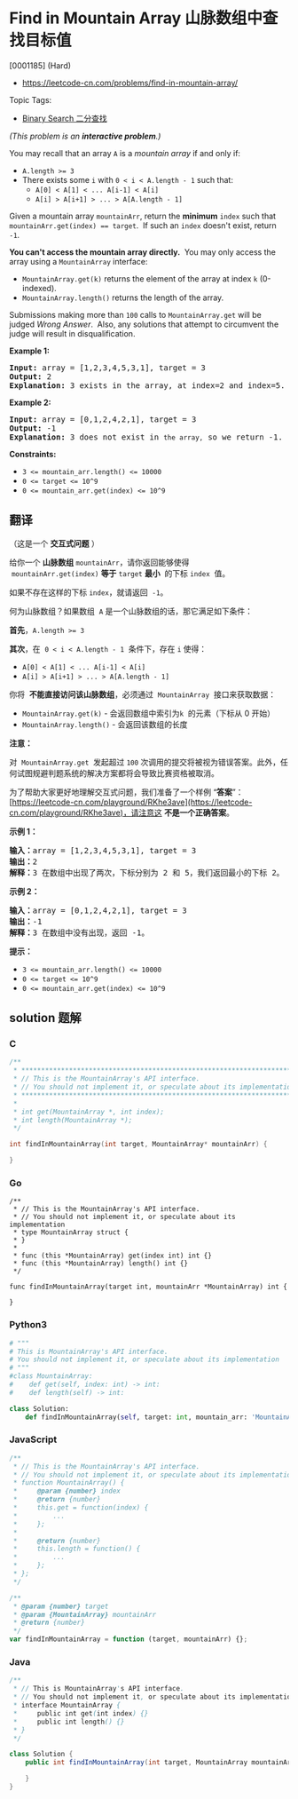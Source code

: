 # Find in Mountain Array 山脉数组中查找目标值

[0001185] (Hard)

- https://leetcode-cn.com/problems/find-in-mountain-array/

Topic Tags:

- [Binary Search 二分查找](https://leetcode-cn.com/tag/binary-search/)

_(This problem is an **interactive problem**.)_

You may recall that an array `A` is a _mountain array_ if and only if:

- `A.length >= 3`
- There exists some `i` with `0 < i < A.length - 1` such that:
  - `A[0] < A[1] < ... A[i-1] < A[i]`
  - `A[i] > A[i+1] > ... > A[A.length - 1]`

Given a mountain array `mountainArr`, return the **minimum** `index` such that `mountainArr.get(index) == target`.  If such an `index` doesn't exist, return `-1`.

**You can't access the mountain array directly.**  You may only access the array using a `MountainArray` interface:

- `MountainArray.get(k)` returns the element of the array at index `k` (0-indexed).
- `MountainArray.length()` returns the length of the array.

Submissions making more than `100` calls to `MountainArray.get` will be judged _Wrong Answer_.  Also, any solutions that attempt to circumvent the judge will result in disqualification.

**Example 1:**

<pre><strong>Input:</strong> array = [1,2,3,4,5,3,1], target = 3
<strong>Output:</strong> 2
<strong>Explanation:</strong> 3 exists in the array, at index=2 and index=5. Return the minimum index, which is 2.</pre>

**Example 2:**

<pre><strong>Input:</strong> array = [0,1,2,4,2,1], target = 3
<strong>Output:</strong> -1
<strong>Explanation:</strong> 3 does not exist in <code>the array,</code> so we return -1.
</pre>

**Constraints:**

- `3 <= mountain_arr.length() <= 10000`
- `0 <= target <= 10^9`
- `0 <= mountain_arr.get(index) <= 10^9`

## 翻译

（这是一个 **交互式问题** ）

给你一个 **山脉数组** `mountainArr`，请你返回能够使得  `mountainArr.get(index)` **等于** `target` **最小**  的下标 `index`  值。

如果不存在这样的下标 `index`，就请返回  `-1`。

何为山脉数组？如果数组  `A` 是一个山脉数组的话，那它满足如下条件：

**首先**，`A.length >= 3`

**其次**，在  `0 < i < A.length - 1`  条件下，存在 `i` 使得：

- `A[0] < A[1] < ... A[i-1] < A[i]`
- `A[i] > A[i+1] > ... > A[A.length - 1]`

你将  **不能直接访问该山脉数组**，必须通过  `MountainArray`  接口来获取数据：

- `MountainArray.get(k)` - 会返回数组中索引为`k`  的元素（下标从 0 开始）
- `MountainArray.length()` - 会返回该数组的长度

**注意：**

对  `MountainArray.get`  发起超过 `100` 次调用的提交将被视为错误答案。此外，任何试图规避判题系统的解决方案都将会导致比赛资格被取消。

为了帮助大家更好地理解交互式问题，我们准备了一个样例 “**答案**”：[https://leetcode-cn.com/playground/RKhe3ave](https://leetcode-cn.com/playground/RKhe3ave)，请注意这 **不是一个正确答案**。

**示例 1：**

<pre><strong>输入：</strong>array = [1,2,3,4,5,3,1], target = 3
<strong>输出：</strong>2
<strong>解释：</strong>3 在数组中出现了两次，下标分别为 2 和 5，我们返回最小的下标 2。</pre>

**示例 2：**

<pre><strong>输入：</strong>array = [0,1,2,4,2,1], target = 3
<strong>输出：</strong>-1
<strong>解释：</strong>3 在数组中没有出现，返回 -1。
</pre>

**提示：**

- `3 <= mountain_arr.length() <= 10000`
- `0 <= target <= 10^9`
- `0 <= mountain_arr.get(index) <= 10^9`

## solution 题解

### C

```c
/**
 * *********************************************************************
 * // This is the MountainArray's API interface.
 * // You should not implement it, or speculate about its implementation
 * *********************************************************************
 *
 * int get(MountainArray *, int index);
 * int length(MountainArray *);
 */

int findInMountainArray(int target, MountainArray* mountainArr) {

}
```

### Go

```golang
/**
 * // This is the MountainArray's API interface.
 * // You should not implement it, or speculate about its implementation
 * type MountainArray struct {
 * }
 *
 * func (this *MountainArray) get(index int) int {}
 * func (this *MountainArray) length() int {}
 */

func findInMountainArray(target int, mountainArr *MountainArray) int {

}
```

### Python3

```python
# """
# This is MountainArray's API interface.
# You should not implement it, or speculate about its implementation
# """
#class MountainArray:
#    def get(self, index: int) -> int:
#    def length(self) -> int:

class Solution:
    def findInMountainArray(self, target: int, mountain_arr: 'MountainArray') -> int:

```

### JavaScript

```javascript
/**
 * // This is the MountainArray's API interface.
 * // You should not implement it, or speculate about its implementation
 * function MountainArray() {
 *     @param {number} index
 *     @return {number}
 *     this.get = function(index) {
 *         ...
 *     };
 *
 *     @return {number}
 *     this.length = function() {
 *         ...
 *     };
 * };
 */

/**
 * @param {number} target
 * @param {MountainArray} mountainArr
 * @return {number}
 */
var findInMountainArray = function (target, mountainArr) {};
```

### Java

```java
/**
 * // This is MountainArray's API interface.
 * // You should not implement it, or speculate about its implementation
 * interface MountainArray {
 *     public int get(int index) {}
 *     public int length() {}
 * }
 */

class Solution {
    public int findInMountainArray(int target, MountainArray mountainArr) {

    }
}
```
